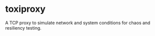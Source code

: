 # toxiproxy
A TCP proxy to simulate network and system conditions for chaos and resiliency testing.
